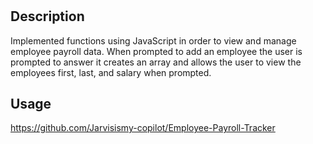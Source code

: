 # <Employee-Payroll-Tracker>

## Description

Implemented functions using JavaScript in order to view and manage employee payroll data. When prompted to add an employee the user is prompted to answer it creates an array and allows the user to view the employees first, last, and salary when prompted.

## Usage

https://github.com/Jarvisismy-copilot/Employee-Payroll-Tracker
